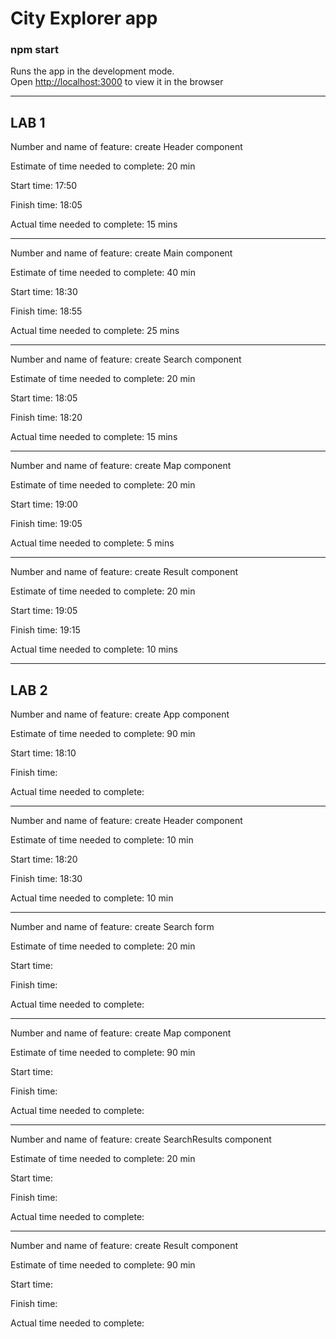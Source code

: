 # City Explorer app

### npm start
Runs the app in the development mode.<br>
Open [http://localhost:3000](http://localhost:3000) to view it in the browser
***

## LAB 1
Number and name of feature: create Header component

Estimate of time needed to complete: 20 min

Start time: 17:50

Finish time: 18:05

Actual time needed to complete: 15 mins
***

Number and name of feature: create Main component

Estimate of time needed to complete: 40 min

Start time: 18:30

Finish time: 18:55

Actual time needed to complete:  25 mins
***

Number and name of feature: create Search component

Estimate of time needed to complete: 20 min

Start time: 18:05

Finish time: 18:20

Actual time needed to complete: 15 mins 
***

Number and name of feature: create Map component

Estimate of time needed to complete: 20 min

Start time: 19:00

Finish time: 19:05

Actual time needed to complete: 5 mins 
***

Number and name of feature: create Result component

Estimate of time needed to complete: 20 min

Start time: 19:05

Finish time: 19:15

Actual time needed to complete: 10 mins
***

## LAB 2
Number and name of feature: create App component

Estimate of time needed to complete: 90 min

Start time: 18:10

Finish time:

Actual time needed to complete:
***

Number and name of feature: create Header component

Estimate of time needed to complete: 10 min

Start time: 18:20

Finish time: 18:30

Actual time needed to complete: 10 min
***

Number and name of feature: create Search form

Estimate of time needed to complete: 20 min

Start time:

Finish time:

Actual time needed to complete:
***

Number and name of feature: create Map component

Estimate of time needed to complete: 90 min

Start time:

Finish time:

Actual time needed to complete:
***

Number and name of feature: create SearchResults component

Estimate of time needed to complete: 20 min

Start time:

Finish time:

Actual time needed to complete: 
***

Number and name of feature: create Result component

Estimate of time needed to complete: 90 min

Start time:

Finish time:

Actual time needed to complete:

